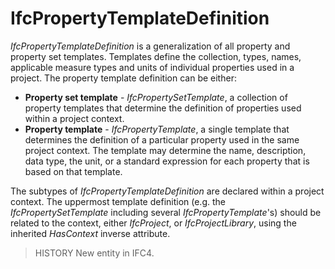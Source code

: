 # IfcPropertyTemplateDefinition

_IfcPropertyTemplateDefinition_ is a generalization of all property and property set templates. Templates define the collection, types, names, applicable measure types and units of individual properties used in a project. The property template definition can be either:

* **Property set template** - _IfcPropertySetTemplate_, a collection of property templates that determine the definition of properties used within a project context.
* **Property template** - _IfcPropertyTemplate_, a single template that determines the definition of a particular property used in the same project context. The template may determine the name, description, data type, the unit, or a standard expression for each property that is based on that template.
<!-- end of definition -->
The subtypes of _IfcPropertyTemplateDefinition_ are declared within a project context. The uppermost template definition (e.g. the _IfcPropertySetTemplate_ including several _IfcPropertyTemplate_'s) should be related to the context, either _IfcProject_, or _IfcProjectLibrary_, using the inherited _HasContext_ inverse attribute.

> HISTORY New entity in IFC4.
